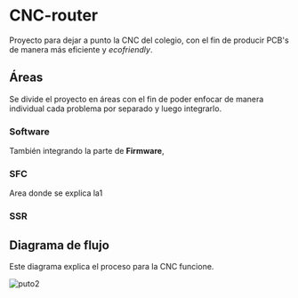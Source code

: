 # CNC-router
Proyecto para dejar a punto la CNC del colegio, con el fin de producir PCB's de manera más eficiente y *ecofriendly*.

## Áreas
Se divide el proyecto en áreas con el fin de poder enfocar de manera individual cada problema por separado y luego integrarlo.

### Software
También integrando la parte de **Firmware**, 

### SFC
Area donde se explica la1

### SSR


## Diagrama de flujo 
Este diagrama explica el proceso para la CNC funcione.


![puto2](https://github.com/user-attachments/assets/75d2d480-08bb-4801-bb90-6608de5b1c9b)
